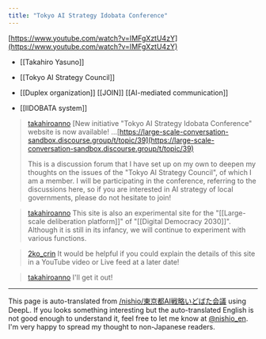 ```yaml
---
title: "Tokyo AI Strategy Idobata Conference"
---
```


[https://www.youtube.com/watch?v=IMFgXztU4zY](https://www.youtube.com/watch?v=IMFgXztU4zY)
- [[Takahiro Yasuno]]
- [[Tokyo AI Strategy Council]]
- [[Duplex organization]]
[[JOIN]]
[[AI-mediated communication]]

- [[IIDOBATA system]]



> [takahiroanno](https://x.com/takahiroanno/status/1899046608559587373) [New initiative
>  "Tokyo AI Strategy Idobata Conference" website is now available!
>  …[https://large-scale-conversation-sandbox.discourse.group/t/topic/39](https://large-scale-conversation-sandbox.discourse.group/t/topic/39)
>
>  This is a discussion forum that I have set up on my own to deepen my thoughts on the issues of the "Tokyo AI Strategy Council", of which I am a member. I will be participating in the conference, referring to the discussions here, so if you are interested in AI strategy of local governments, please do not hesitate to join!


> [takahiroanno](https://x.com/takahiroanno/status/1899046686355292472) This site is also an experimental site for the "[[Large-scale deliberation platform]]" of "[[Digital Democracy 2030]]". Although it is still in its infancy, we will continue to experiment with various functions.

> [2ko_crin](https://x.com/2ko_crin/status/1899067079036407828) It would be helpful if you could explain the details of this site in a YouTube video or Live feed at a later date!

> [takahiroanno](https://x.com/takahiroanno/status/1899082076588331445) I'll get it out!

---
This page is auto-translated from [/nishio/東京都AI戦略いどばた会議](https://scrapbox.io/nishio/東京都AI戦略いどばた会議) using DeepL. If you looks something interesting but the auto-translated English is not good enough to understand it, feel free to let me know at [@nishio_en](https://twitter.com/nishio_en). I'm very happy to spread my thought to non-Japanese readers.